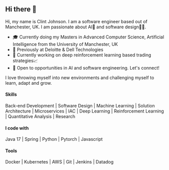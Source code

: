 ## Hi there 👋
Hi, my name is Clint Johnson. I am a software engineer based out of Manchester, UK. I am passionate about AI🧠 and software design🧑‍💻.

- 🎓 Currently doing my Masters in Advanced Computer Science, Artificial Intelligence from the University of Manchester, UK
- 💼 Previously at Deloitte & Dell Technologies
- 🌱 Currently working on deep reinforcement learning based trading strategies📈
- 🔭 Open to opportunities in AI and software engineering. Let's connect!


I love throwing myself into new environments and challenging myself to learn, adapt and grow.

#### Skills
Back-end Development | Software Design | Machine Learning | Solution Architecture | Microservices | IAC  | Deep Learning | Reinforcement Learning | Quantitative Analysis | Research

#### I code with
Java 17 | Spring | Python | Pytorch | Javascript 

#### Tools
Docker | Kubernetes | AWS | Git | Jenkins | Datadog  

<!--
**clintjohnsn/clintjohnsn** is a ✨ _special_ ✨ repository because its `README.md` (this file) appears on your GitHub profile.

Here are some ideas to get you started:

- 🔭 I’m currently working on ...
- 🌱 I’m currently learning ...
- 👯 I’m looking to collaborate on ...
- 🤔 I’m looking for help with ...
- 💬 Ask me about ...
- 📫 How to reach me: ...
- 😄 Pronouns: ...
- ⚡ Fun fact: ...
-->
